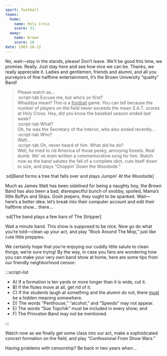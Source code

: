```yaml
---
sport: football
teams:
  home:
    name: Holy Cross
    score: 31
  away:
    name: Brown
    score: 10
date: 1983-10-22
---
```


No, wait—stay in the stands, please! Don’t leave. We’ll be good this time, we promise. Really. Just stay here and see how nice we can be. Thanks, we really appreciate it. Ladies and gentlemen, friends and alumni, and all you purveyors of fine halftime entertainment, it’s the Brown University “quality” Band!

> Please watch as...\
> :script-tab Excuse me, but who’s on first?\
> Whaddya mean? This is a <u>football</u> game. You can tell because the number of players on the field never exceeds the mean S.A.T. scores at Holy Cross. Hey, did you know the baseball season ended last week?\
> :script-tab What?\
> Oh, he was the Secretary of the Interior, who also ended recently…\
> :script-tab Who?\
> Watt…\
> :script-tab Oh, never heard of him. What did he do?\
> Well, he tried to rid America of those pesky, annoying forests. Real dumb. We’ ve even written a commemorative song for him. Watch now as the band salutes the fall of a complete idiot, cuts itself down to size, and plays “Choppin’ Down the Woodside.”

:sd[Band forms a tree that falls over and plays Jumpin’ At the Woodside]

Much as James Watt has been sidelined for being a naughty boy, the Brown Band has also been a bad, disrespectful bunch of snobby, spoiled, Mama’s little Buffys and Skips. Gosh jeepers, they ought to be spanked. Wait—here’s a better idea: let’s break into their computer account and edit their halftime show… there…

:sd[The band plays a few bars of The Stripper]

Wait a minute band. This show is supposed to be nice. Now go do what you’re told—clean up your act, and play “Rock Around The Mop,” just like cute little preppies.

We certainly hope that you’re enjoying our cuddly little salute to clean things; we’re sure trying! By the way, in case you fans are wondering how you can make your very own band show at home, here are some tips from our friendly neighborhood censor:

:::script-list

- A) If a formation is ten yards or more longer than it is wide, cut it.
- B) If the flutes move at all, get rid of it.
- C) If the students laugh at something and the alumni do not, there <u>must</u> be a hidden meaning somewhere.
- D) The words “Penthouse,” “alcohol,” and “Speedo” may not appear.
- E) The words “Sue Topchik” must be included in every show; and
- F) The Princeton Band may not be mentioned.

:::

Watch now as we finally get some class into our act, make a sophisticated concert formation on the field, and play “Confessional From Show Wars.”

Having problems with censorship? Be back in two years when...
